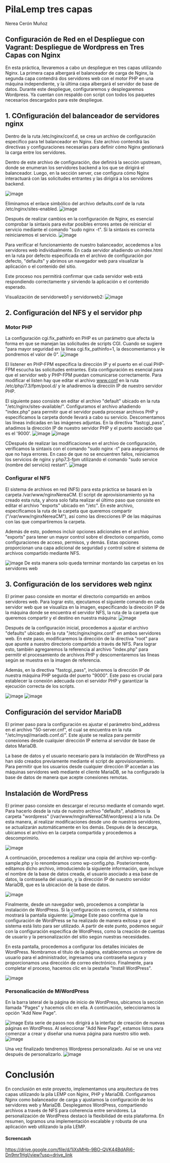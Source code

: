 # PilaLemp tres capas
Nerea Cerón Muñoz

## Configuración de Red en el Despliegue con Vagrant: Despliegue de Wordpress en Tres Capas con Nginx

En esta práctica, llevaremos a cabo un despliegue en tres capas utilizando Nginx. La primera capa albergará el balanceador de carga de Nginx, la segunda capa contendrá dos servidores web con el motor PHP en una máquina independiente, y la última capa albergará el servidor de base de datos. Durante este despliegue, configuraremos y desplegaremos Wordpress. Ya cuentan con respaldo con script con todos los paquetes necesarios descargados para este despliegue.

## 1. COnfiguración del balanceador de servidores nginx


Dentro de la ruta /etc/nginx/conf.d, se crea un archivo de configuración específico para tel balanceador en Nginx. Este archivo contendrá las directivas y configuraciones necesarias para definir cómo Nginx gestionará la carga entre los servidores. 

Dentro de este archivo de configuración, dse definirá la sección upstream, donde se enumeran los servidores backend a los que se dirigirá el balanceador. Luego, en la sección server, cse configura cómo Nginx interactuará con las solicitudes entrantes y las dirigirá a los servidores backend.

 ![image](https://github.com/RKillerN/PilaLemp/assets/146434664/56060ece-7eab-4e4d-87ca-7867712ea448)

Eliminamos el enlace simbólico del archivo defaults.conf de la ruta /etc/nginx/sites-enabled.
![image](https://github.com/RKillerN/PilaLemp/assets/146434664/611a7c68-a34d-427e-97df-86ed03476fbc)

Después de realizar cambios en la configuración de Nginx, es esencial comprobar la sintaxis para evitar posibles errores antes de reiniciar el servicio mediante el comando "sudo nginx -t". Si la sintaxis es correcta reiniciaremos el servicio.
![image](https://github.com/RKillerN/PilaLemp/assets/146434664/a44da5bd-13bb-450a-a28a-86aadaec28a4)

Para verificar el funcionamiento de nuestro balanceador, accedemos a los servidores web individualmente. En cada servidor añadiendo un index.html en la ruta por defecto especificada en el archivo de configuración por defecto, "defaults" y abrimos un navegador web para visualizar la aplicación o el contenido del sitio.

Este proceso nos permitirá confirmar que cada servidor web está respondiendo correctamente y sirviendo la aplicación o el contenido esperado.

Visualización de servidorweb1 y servidorweb2:
![image](https://github.com/RKillerN/PilaLemp/assets/146434664/119f8bdd-175d-4b04-9fc3-a25bf5cda68d)


## 2. Configuración del NFS y el servidor php
### Motor PHP

La configuración cgi.fix_pathinfo en PHP es un parámetro que afecta la forma en que se manejan las solicitudes de scripts CGI. Cuando se sugiere "para mayor seguridad en la línea cgi.fix_pathinfo=1, la descomentamos y le pondremos el valor de 0".
![image](https://github.com/RKillerN/PilaLemp/assets/146434664/5f1f37d4-252a-4b65-a7de-b6fd1153979b)

El listener en PHP-FPM especifica la dirección IP y el puerto en el cual PHP-FPM escucha las solicitudes entrantes. Esta configuración es esencial para que el servidor web y PHP-FPM puedan comunicarse correctamente. Para modificar el listen hay que editar el archivo www.conf en la ruta /etc/php/7.3/fpm/pool.d/ y le añadiremos la direcciín IP de nuestro servidor PHP.

El siguiente paso consiste en editar el archivo "default" ubicado en la ruta "/etc/nginx/sites-available/". Configuramos el archivo añadiendo "index.php" para permitir que el servidor pueda procesar archivos PHP y especificamos la carpeta donde llevará a cabo su servicio. Descomentamos las líneas indicadas en las imágenes adjuntas. En la directiva "fastcgi_pass", añadimos la dirección IP de nuestro servidor PHP y el puerto asociado que es el '9000'. 
![image](https://github.com/RKillerN/PilaLemp/assets/146434664/abd43f1d-0ce1-4122-93cd-d536e4d6b770)
![image](https://github.com/RKillerN/PilaLemp/assets/146434664/ea532c79-4199-4b7f-9845-0db41e93a9be)

CDespués de realizar las modificaciones en el archivo de configuración, verificamos la sintaxis con el comando "sudo nginx -t" para asegurarnos de que no haya errores. En caso de que no se encuentren fallos, reiniciamos los servicios de nginx y php7.3-fpm utilizando el comando "sudo service (nombre del servicio) restart".
![image](https://github.com/RKillerN/PilaLemp/assets/146434664/d343b6d9-d620-4db8-b4d7-18dcb0651b26)

### Configurar el NFS

El sistema de archivos en red (NFS) para esta práctica se basará en la carpeta /var/www/nginxNereaCM. El script de aprovisionamiento ya ha creado esta ruta, y ahora solo falta realizar el último paso que consiste en editar el archivo "exports" ubicado en "/etc". En este archivo, especificamos la ruta de la carpeta que queremos compartir ("/var/www/nginxNereaCM"), así como las direcciones IP de las máquinas con las que compartiremos la carpeta.

Además de esto, podemos incluir opciones adicionales en el archivo "exports" para tener un mayor control sobre el directorio compartido, como configuraciones de acceso, permisos, y demás. Estas opciones proporcionan una capa adicional de seguridad y control sobre el sistema de archivos compartido mediante NFS.

![image](https://github.com/RKillerN/PilaLemp/assets/146434664/e94ebe8d-a636-4045-9180-17136644f467)
De esta manera solo queda terminar montando las carpetas en los servidores web


## 3. Configuración de los servidores web nginx


El primer paso consiste en montar el directorio compartido en ambos servidores web. Para lograr esto, ejecutamos el siguiente comando en cada servidor web que se visualiza en la imagen, especificando la dirección IP de la máquina donde se encuentra el servidor NFS, la ruta de la carpeta que queremos compartir y el destino en nuestra máquina:
![image](https://github.com/RKillerN/PilaLemp/assets/146434664/5f658ef9-608d-4260-85c2-1bc26e175374)

Después de la configuración inicial, procedemos a ajustar el archivo "defaults" ubicado en la ruta "/etc/nginx/nginx.conf" en ambos servidores web. En este paso, modificaremos la dirección de la directiva "root" para que apunte a nuestro directorio compartido a través de NFS. Para lograr esto, también agregaremos la referencia al archivo "index.php" para permitir el procesamiento de archivos PHP y descomentaremos las líneas según se muestra en la imagen de referencia.

Además, en la directiva "fastcgi_pass", incluiremos la dirección IP de nuestra máquina PHP seguida del puerto "9000". Este paso es crucial para establecer la conexión adecuada con el servidor PHP y garantizar la ejecución correcta de los scripts.

![image](https://github.com/RKillerN/PilaLemp/assets/146434664/725d1377-9b23-4999-83f9-0f58821743f7)
![image](https://github.com/RKillerN/PilaLemp/assets/146434664/f34801d7-cdbe-488e-8c3e-148c9711465e)

## Configuración del servidor MariaDB

El primer paso para la configuración es ajustar el parámetro bind_address en el archivo "50-server.cnf", el cual se encuentra en la ruta "/etc/mysql/mariadb.conf.d/". Este ajuste se realiza para permitir conexiones desde cualquier dirección IP externa al servidor de base de datos MariaDB.

La base de datos y el usuario necesario para la instalación de WordPress ya han sido creados previamente mediante el script de aprovisionamiento. Para permitir que los usuarios desde cualquier dirección IP accedan a las máquinas servidores web mediante el cliente MariaDB, se ha configurado la base de datos de manera que acepte conexiones remotas.

## Instalación de WordPress


El primer paso consiste en descargar el recurso mediante el comando wget. Para hacerlo desde la ruta de nuestro archivo "defaults", añadimos la carpeta "wordpress" (/var/www/nnginxNereaCM/wordpress) a la ruta. De esta manera, al realizar modificaciones desde uno de nuestros servidores, se actualizarán automáticamente en los demás. Después de la descarga, ubicamos el archivo en la carpeta compartida y procedemos a descomprimirlo.

![image](https://github.com/RKillerN/PilaLemp/assets/146434664/44ae8fcd-840f-44d1-b841-4fd3b8a94b11)

A continuación, procedemos a realizar una copia del archivo wp-config-sample.php y lo renombramos como wp-config.php. Posteriormente, editamos dicho archivo, introduciendo la siguiente información, que incluye el nombre de la base de datos creada, el usuario asociado a esa base de datos, la contraseña del usuario, y la dirección IP de nuestro servidor MariaDB, que es la ubicación de la base de datos.

![image](https://github.com/RKillerN/PilaLemp/assets/146434664/8f400d25-1509-49ed-9165-8b43160cdbb4)


Finalmente, desde un navegador web, procedemos a completar la instalación de WordPress. Si la configuración es correcta, el sistema nos mostrará la pantalla siguiente:
![image](https://github.com/RKillerN/PilaLemp/assets/146434664/2e244ab4-b8f5-4c50-95da-e9cd45110424)
Este paso confirma que la configuración de WordPress se ha realizado de manera exitosa y que el sistema está listo para ser utilizado. A partir de este punto, podemos seguir con la configuración específica de WordPress, como la creación de cuentas de usuario y la personalización del sitio según nuestras necesidades.

En esta pantalla, procedemos a configurar los detalles iniciales de WordPress. Nombramos el título de la página, establecemos un nombre de usuario para el administrador, ingresamos una contraseña segura y proporcionamos una dirección de correo electrónico. Finalmente, para completar el proceso, hacemos clic en la pestaña "Install WordPress".

![image](https://github.com/RKillerN/PilaLemp/assets/146434664/2f3be40b-882e-4571-a578-17dc17d375ad)

### Personalicación de MiWordPress

En la barra lateral de la página de inicio de WordPress, ubicamos la sección llamada "Pages" y hacemos clic en ella. A continuación, seleccionamos la opción "Add New Page".

![image](https://github.com/RKillerN/PilaLemp/assets/146434664/d3e12a26-ef61-41ba-a071-b303272d2d5e)
Esta serie de pasos nos dirigirá a la interfaz de creación de nuevas páginas en WordPress. Al seleccionar "Add New Page", estamos listos para comenzar a crear y diseñar una nueva página para nuestro sitio web.
![image](https://github.com/RKillerN/PilaLemp/assets/146434664/11f5c431-8a2f-447f-a26f-9d12f5f5b82d)

Una vez finalizado tendremos Wordpress personalizado. Así se ve una vez después de personalizarlo.
![image](https://github.com/RKillerN/PilaLemp/assets/146434664/8ae1aeb2-5c05-4a0e-b65d-a18bb79e12d5)

# Conclusión

En conclusión en este proyecto, implementamos una arquitectura de tres capas utilizando la pila LEMP con Nginx, PHP y MariaDB. Configuramos Nginx como balanceador de carga y ajustamos la configuración de los servidores web y MariaDB. Desplegamos WordPress, compartiendo archivos a través de NFS para coherencia entre servidores. La personalización de WordPress destacó la flexibilidad de esta plataforma. En resumen, logramos una implementación escalable y robusta de una aplicación web utilizando la pila LEMP.

#### Screencash

https://drive.google.com/file/d/1iXsMHb-9BO-QVK44BdARj6-Dn9mr1Hgl/view?usp=drive_link
